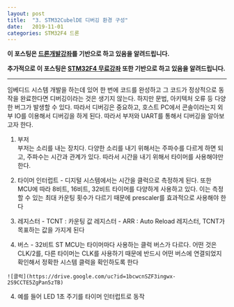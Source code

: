 ```yaml
---
layout: post
title:  "3. STM32CubelDE 디버깅 환경 구성"
date:   2019-11-01
categories: STM32F4 드론
---
```


__이 포스팅은 [드론개발강좌](https://www.inflearn.com/course/STM32CubelDE-STM32F4%EB%93%9C%EB%A1%A0-%EA%B0%9C%EB%B0%9C#)를 기반으로 하고 있음을 알려드립니다.__

__추가적으로 이 포스팅은 [STM32F4 무료강좌](https://www.inflearn.com/course/stm32f4/dashboard) 또한 기반으로 하고 있음을 알려드립니다.__

---

임베디드 시스템 개발을 하는데 있어 한 번에 코드를 완성하고 그 코드가 정상적으로 동작을 완료한다면 디버깅이라는 것은 생기지 않는다. 하지만 문법, 아키텍처 오류 등 다양한 버그가 발생할 수 있다. 따라서 디버깅은 중요하고, 호스트 PC에서 콘솔이라는지 외부 IO를 이용해서 디버깅을 하게 된다. 따라서 부저와 UART를 통해서 디버깅을 알아보고자 한다.

1. 부저  
  부저는 소리를 내는 장치다. 다양한 소리를 내기 위해서는 주파수를 다르게 하면 되고, 주파수는 시간과 관계가 있다. 따라서 시간을 내기 위해서 타이머를 사용해야만 한다.

  1. 타이머 인터럽트
    - 디지털 시스템에서는 시간을 클럭으로 측정하게 된다. 또한 MCU에 따라 8비트, 16비트, 32비트 타이머를 다양하게 사용하고 있다. 이는 측정할 수 있는 최대 카운팅 횟수가 다르기 때문에 prescaler를 효과적으로 사용해야 한다

  2. 레지스터
    - TCNT : 카운팅 값 레지스터
    - ARR : Auto Reload 레지스터, TCNT가 목표하는 값을 가지게 된다

  3. 버스
    - 32비트 ST MCU는 타이머마다 사용하는 클럭 버스가 다르다. 어떤 것은 CLK/2를, 다른 타이머는 CLK를 사용하기 때문에 반드시 어떤 버스에 연결되었지 확인해서 정확한 시스템 클럭을 확인하도록 한다

    ![클럭](https://drive.google.com/uc?id=1bcwcnSZF3ingwx-2S9CCTE5ZgPan5zTB)

  4. 예를 들어 LED 1초 주기를 타이머 인터럽트로 동작
